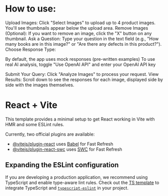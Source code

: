 # How to use:

Upload Images: Click "Select Images" to upload up to 4 product images. You'll see thumbnails appear below the upload area.
Remove Images (Optional): If you want to remove an image, click the "X" button on any thumbnail.
Ask a Question: Type your question in the text field (e.g., "How many books are in this image?" or "Are there any defects in this product?").
Choose Response Type:

By default, the app uses mock responses (pre-written examples)
To use real AI analysis, toggle "Use OpenAI API" and enter your OpenAI API key


Submit Your Query: Click "Analyze Images" to process your request.
View Results: Scroll down to see the responses for each image, displayed side by side with the images themselves.


# React + Vite

This template provides a minimal setup to get React working in Vite with HMR and some ESLint rules.

Currently, two official plugins are available:

- [@vitejs/plugin-react](https://github.com/vitejs/vite-plugin-react/blob/main/packages/plugin-react/README.md) uses [Babel](https://babeljs.io/) for Fast Refresh
- [@vitejs/plugin-react-swc](https://github.com/vitejs/vite-plugin-react-swc) uses [SWC](https://swc.rs/) for Fast Refresh

## Expanding the ESLint configuration

If you are developing a production application, we recommend using TypeScript and enable type-aware lint rules. Check out the [TS template](https://github.com/vitejs/vite/tree/main/packages/create-vite/template-react-ts) to integrate TypeScript and [`typescript-eslint`](https://typescript-eslint.io) in your project.
